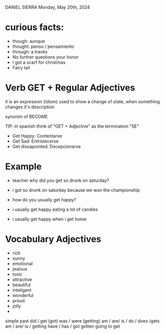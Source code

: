 DANIEL SIERRA
Monday, May 20th, 2024

# curious facts:
- though: aunque
- thought: penso / pensamiento
- through: a través
- No further questions your honor
- I got a scarf for christmas
- Fairy tail

# Verb GET + Regular Adjectives
it is an expression (idiom) used to show a change of state, when something changes it's description

synonim of BECOME

TIP: in spanish think of "GET + Adjective" as the termination "SE"

- Get Happy: Contentarse
- Get Sad: Entristecerse
- Get dissapointed: Decepcionarse

# Example
- teacher why did you get so drunk on saturday?
- i got so drunk on saturday because we won the championship

- how do you usually get happy?
- i usually get happy eating a lot of candies
- i usually get happy when i get home

# Vocabulary Adjectives
- rich
- sunny
- emotional
- jealous
- toxic
- attractive
- beautiful
- inteligent
- wonderful
- proud
- jolly
- 

simple past did / get (got)
was / were (getting)
am / are/ is / do / does /gets
am / are/ is / getting
have / has / got gotten
going to get